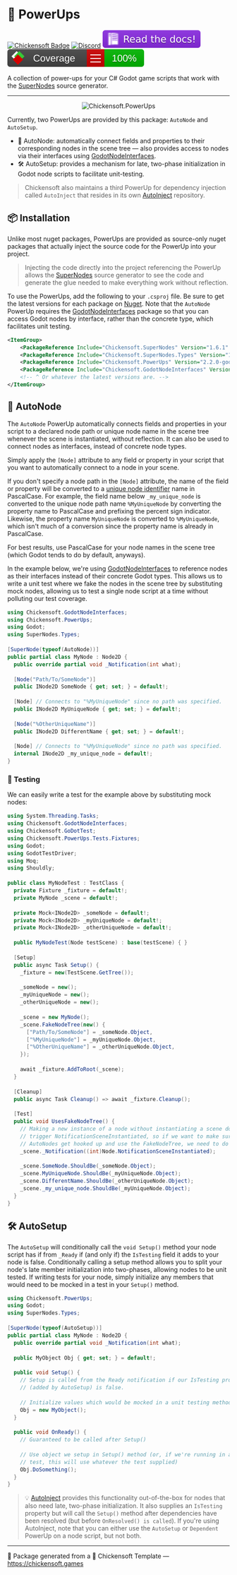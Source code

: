 # 🔋 PowerUps

[![Chickensoft Badge][chickensoft-badge]][chickensoft-website] [![Discord][discord-badge]][discord] [![Read the docs][read-the-docs-badge]][docs] ![line coverage][line-coverage]

A collection of power-ups for your C# Godot game scripts that work with the [SuperNodes] source generator.

---

<p align="center">
<img alt="Chickensoft.PowerUps" src="Chickensoft.PowerUps/icon.png" width="200">
</p>

Currently, two PowerUps are provided by this package: `AutoNode` and `AutoSetup`.

- 🌲 AutoNode: automatically connect fields and properties to their corresponding nodes in the scene tree — also provides access to nodes via their interfaces using [GodotNodeInterfaces].
- 🛠 AutoSetup: provides a mechanism for late, two-phase initialization in Godot node scripts to facilitate unit-testing.

> Chickensoft also maintains a third PowerUp for dependency injection called `AutoInject` that resides in its own [AutoInject] repository.

## 📦 Installation

Unlike most nuget packages, PowerUps are provided as source-only nuget packages that actually inject the source code for the PowerUp into your project.

> Injecting the code directly into the project referencing the PowerUp allows the [SuperNodes] source generator to see the code and generate the glue needed to make everything work without reflection.

To use the PowerUps, add the following to your `.csproj` file. Be sure to get the latest versions for each package on [Nuget]. Note that the `AutoNode` PowerUp requires the [GodotNodeInterfaces] package so that you can access Godot nodes by interface, rather than the concrete type, which facilitates unit testing.

```xml
<ItemGroup>
    <PackageReference Include="Chickensoft.SuperNodes" Version="1.6.1" PrivateAssets="all" OutputItemType="analyzer" />
    <PackageReference Include="Chickensoft.SuperNodes.Types" Version="1.6.1" />
    <PackageReference Include="Chickensoft.PowerUps" Version="2.2.0-godot4.2.0-beta.5" PrivateAssets="all" />
    <PackageReference Include="Chickensoft.GodotNodeInterfaces" Version="2.0.0-godot4.2.0-beta.5 " />
    <!-- ^ Or whatever the latest versions are. -->
</ItemGroup>
```

## 🌲 AutoNode

The `AutoNode` PowerUp automatically connects fields and properties in your script to a declared node path or unique node name in the scene tree whenever the scene is instantiated, without reflection. It can also be used to connect nodes as interfaces, instead of concrete node types.

Simply apply the `[Node]` attribute to any field or property in your script that you want to automatically connect to a node in your scene.

If you don't specify a node path in the `[Node]` attribute, the name of the field or property will be converted to a [unique node identifier][unique-nodes] name in PascalCase. For example, the field name below `_my_unique_node` is converted to the unique node path name `%MyUniqueNode` by converting the property name to PascalCase and prefixing the percent sign indicator. Likewise, the property name `MyUniqueNode` is converted to `%MyUniqueNode`, which isn't much of a conversion since the property name is already in PascalCase.

For best results, use PascalCase for your node names in the scene tree (which Godot tends to do by default, anyways).

In the example below, we're using [GodotNodeInterfaces] to reference nodes as their interfaces instead of their concrete Godot types. This allows us to write a unit test where we fake the nodes in the scene tree by substituting mock nodes, allowing us to test a single node script at a time without polluting our test coverage.

```csharp
using Chickensoft.GodotNodeInterfaces;
using Chickensoft.PowerUps;
using Godot;
using SuperNodes.Types;

[SuperNode(typeof(AutoNode))]
public partial class MyNode : Node2D {
  public override partial void _Notification(int what);

  [Node("Path/To/SomeNode")]
  public INode2D SomeNode { get; set; } = default!;

  [Node] // Connects to "%MyUniqueNode" since no path was specified.
  public INode2D MyUniqueNode { get; set; } = default!;

  [Node("%OtherUniqueName")]
  public INode2D DifferentName { get; set; } = default!;

  [Node] // Connects to "%MyUniqueNode" since no path was specified.
  internal INode2D _my_unique_node = default!;
}
```

### 🧪 Testing

We can easily write a test for the example above by substituting mock nodes:

```csharp
using System.Threading.Tasks;
using Chickensoft.GodotNodeInterfaces;
using Chickensoft.GoDotTest;
using Chickensoft.PowerUps.Tests.Fixtures;
using Godot;
using GodotTestDriver;
using Moq;
using Shouldly;

public class MyNodeTest : TestClass {
  private Fixture _fixture = default!;
  private MyNode _scene = default!;

  private Mock<INode2D> _someNode = default!;
  private Mock<INode2D> _myUniqueNode = default!;
  private Mock<INode2D> _otherUniqueNode = default!;

  public MyNodeTest(Node testScene) : base(testScene) { }

  [Setup]
  public async Task Setup() {
    _fixture = new(TestScene.GetTree());

    _someNode = new();
    _myUniqueNode = new();
    _otherUniqueNode = new();

    _scene = new MyNode();
    _scene.FakeNodeTree(new() {
      ["Path/To/SomeNode"] = _someNode.Object,
      ["%MyUniqueNode"] = _myUniqueNode.Object,
      ["%OtherUniqueName"] = _otherUniqueNode.Object,
    });

    await _fixture.AddToRoot(_scene);
  }

  [Cleanup]
  public async Task Cleanup() => await _fixture.Cleanup();

  [Test]
  public void UsesFakeNodeTree() {
    // Making a new instance of a node without instantiating a scene doesn't
    // trigger NotificationSceneInstantiated, so if we want to make sure our
    // AutoNodes get hooked up and use the FakeNodeTree, we need to do it manually.
    _scene._Notification((int)Node.NotificationSceneInstantiated);

    _scene.SomeNode.ShouldBe(_someNode.Object);
    _scene.MyUniqueNode.ShouldBe(_myUniqueNode.Object);
    _scene.DifferentName.ShouldBe(_otherUniqueNode.Object);
    _scene._my_unique_node.ShouldBe(_myUniqueNode.Object);
  }
}
```

## 🛠 AutoSetup

The `AutoSetup` will conditionally call the `void Setup()` method your node script has if from `_Ready` if (and only if) the `IsTesting` field it adds to your node is false. Conditionally calling a setup method allows you to split your node's late member initialization into two-phases, allowing nodes to be unit tested. If writing tests for your node, simply initialize any members that would need to be mocked in a test in your `Setup()` method.

```csharp
using Chickensoft.PowerUps;
using Godot;
using SuperNodes.Types;

[SuperNode(typeof(AutoSetup))]
public partial class MyNode : Node2D {
  public override partial void _Notification(int what);

  public MyObject Obj { get; set; } = default!;

  public void Setup() {
    // Setup is called from the Ready notification if our IsTesting property
    // (added by AutoSetup) is false.

    // Initialize values which would be mocked in a unit testing method.
    Obj = new MyObject();
  }

  public void OnReady() {
    // Guaranteed to be called after Setup()

    // Use object we setup in Setup() method (or, if we're running in a unit 
    // test, this will use whatever the test supplied)
    Obj.DoSomething();
  }
}
```

> 💡 [AutoInject] provides this functionality out-of-the-box for nodes that also need late, two-phase initialization. It also supplies an `IsTesting` property but will call the `Setup()` method after dependencies have been resolved (but before `OnResolved() is called`). If you're using AutoInject, note that you can either use the `AutoSetup` or `Dependent` PowerUp on a node script, but not both.

---

🐣 Package generated from a 🐤 Chickensoft Template — <https://chickensoft.games>

[chickensoft-badge]: https://raw.githubusercontent.com/chickensoft-games/chickensoft_site/main/static/img/badges/chickensoft_badge.svg
[chickensoft-website]: https://chickensoft.games
[discord-badge]: https://raw.githubusercontent.com/chickensoft-games/chickensoft_site/main/static/img/badges/discord_badge.svg
[discord]: https://discord.gg/gSjaPgMmYW
[read-the-docs-badge]: https://raw.githubusercontent.com/chickensoft-games/chickensoft_site/main/static/img/badges/read_the_docs_badge.svg
[docs]: https://chickensoft.games/docsickensoft%20Discord-%237289DA.svg?style=flat&logo=discord&logoColor=white
[line-coverage]: Chickensoft.PowerUps.Tests/badges/line_coverage.svg
<!-- [branch-coverage]: Chickensoft.PowerUps.Tests/badges/branch_coverage.svg -->

[SuperNodes]: https://github.com/chickensoft-games/SuperNodes
[AutoInject]: https://github.com/chickensoft-games/AutoInject
[Nuget]: https://www.nuget.org/packages?q=Chickensoft
[unique-nodes]: https://docs.godotengine.org/en/stable/tutorials/scripting/scene_unique_nodes.html

[GodotNodeInterfaces]: https://github.com/chickensoft-games/GodotNodeInterfaces
